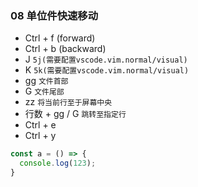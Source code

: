 ### 08 单位件快速移动

- Ctrl + f (forward)
- Ctrl + b (backward)
- J  `5j(需要配置vscode.vim.normal/visual)`
- K  `5k(需要配置vscode.vim.normal/visual)`
- gg `文件首部`
- G  `文件尾部`
- zz `将当前行至于屏幕中央`
- 行数 + gg / G `跳转至指定行`
- Ctrl + e
- Ctrl + y

```js
const a = () => {
  console.log(123);
} 

```